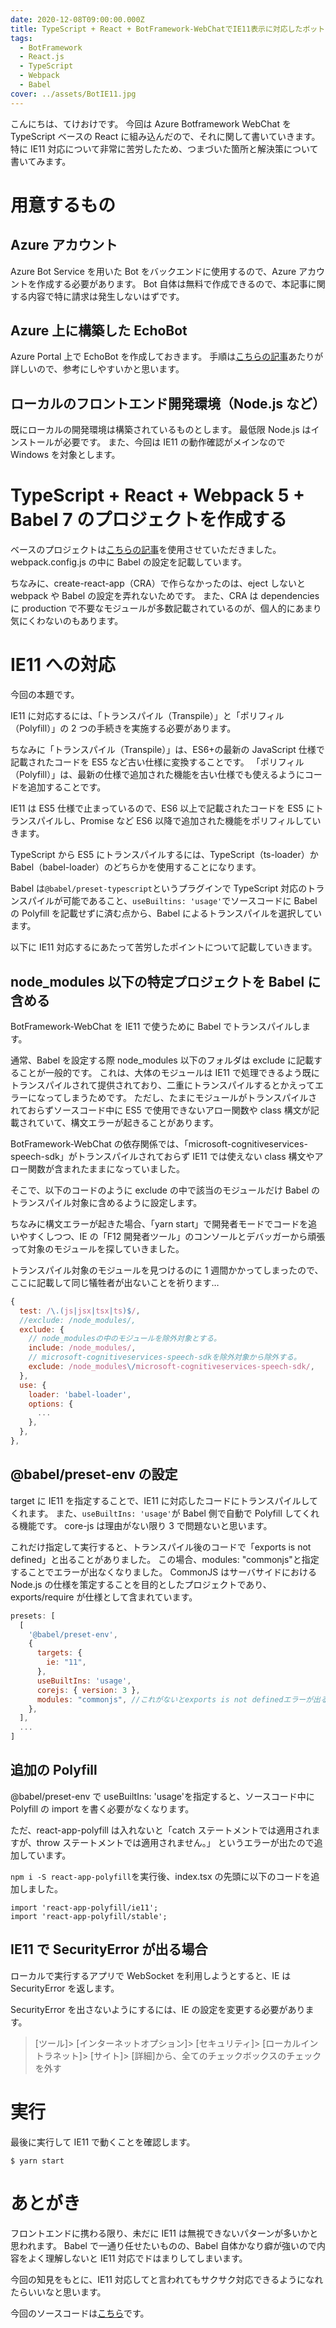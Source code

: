 ```yaml
---
date: 2020-12-08T09:00:00.000Z
title: TypeScript + React + BotFramework-WebChatでIE11表示に対応したボットを表示させる
tags:
  - BotFramework
  - React.js
  - TypeScript
  - Webpack
  - Babel
cover: ../assets/BotIE11.jpg
---
```


こんにちは、てけおけです。
今回は Azure Botframework WebChat を TypeScript ベースの React に組み込んだので、それに関して書いていきます。
特に IE11 対応について非常に苦労したため、つまづいた箇所と解決策について書いてみます。

# 用意するもの

## Azure アカウント

Azure Bot Service を用いた Bot をバックエンドに使用するので、Azure アカウントを作成する必要があります。
Bot 自体は無料で作成できるので、本記事に関する内容で特に請求は発生しないはずです。

## Azure 上に構築した EchoBot

Azure Portal 上で EchoBot を作成しておきます。
手順は[こちらの記事](https://news.mynavi.jp/article/zeroazure-31/)あたりが詳しいので、参考にしやすいかと思います。

## ローカルのフロントエンド開発環境（Node.js など）

既にローカルの開発環境は構築されているものとします。
最低限 Node.js はインストールが必要です。
また、今回は IE11 の動作確認がメインなので Windows を対象とします。

# TypeScript + React + Webpack 5 + Babel 7 のプロジェクトを作成する

ベースのプロジェクトは[こちらの記事](https://qiita.com/y4u0t2a1r0/items/a16d4953d624e25fe184)を使用させていただきました。
webpack.config.js の中に Babel の設定を記載しています。

ちなみに、create-react-app（CRA）で作らなかったのは、eject しないと webpack や Babel の設定を弄れないためです。
また、CRA は dependencies に production で不要なモジュールが多数記載されているのが、個人的にあまり気にくわないのもあります。

# IE11 への対応

今回の本題です。

IE11 に対応するには、「トランスパイル（Transpile）」と「ポリフィル（Polyfill）」の 2 つの手続きを実施する必要があります。

ちなみに「トランスパイル（Transpile）」は、ES6+の最新の JavaScript 仕様で記載されたコードを ES5 など古い仕様に変換することです。
「ポリフィル（Polyfill）」は、最新の仕様で追加された機能を古い仕様でも使えるようにコードを追加することです。

IE11 は ES5 仕様で止まっているので、ES6 以上で記載されたコードを ES5 にトランスパイルし、Promise など ES6 以降で追加された機能をポリフィルしていきます。

TypeScript から ES5 にトランスパイルするには、TypeScript（ts-loader）か Babel（babel-loader）のどちらかを使用することになります。

Babel は`@babel/preset-typescript`というプラグインで TypeScript 対応のトランスパイルが可能であること、`useBuiltins: 'usage'`でソースコードに Babel の Polyfill を記載せずに済む点から、Babel によるトランスパイルを選択しています。

以下に IE11 対応するにあたって苦労したポイントについて記載していきます。

## node_modules 以下の特定プロジェクトを Babel に含める

BotFramework-WebChat を IE11 で使うために Babel でトランスパイルします。

通常、Babel を設定する際 node_modules 以下のフォルダは exclude に記載することが一般的です。
これは、大体のモジュールは IE11 で処理できるよう既にトランスパイルされて提供されており、二重にトランスパイルするとかえってエラーになってしまうためです。
ただし、たまにモジュールがトランスパイルされておらずソースコード中に ES5 で使用できないアロー関数や class 構文が記載されていて、構文エラーが起きることがあります。

BotFramework-WebChat の依存関係では、「microsoft-cognitiveservices-speech-sdk」がトランスパイルされておらず IE11 では使えない class 構文やアロー関数が含まれたままになっていました。

そこで、以下のコードのように exclude の中で該当のモジュールだけ Babel のトランスパイル対象に含めるように設定します。

ちなみに構文エラーが起きた場合、「yarn start」で開発者モードでコードを追いやすくしつつ、IE の「F12 開発者ツール」のコンソールとデバッガーから頑張って対象のモジュールを探していきました。

トランスパイル対象のモジュールを見つけるのに 1 週間かかってしまったので、ここに記載して同じ犠牲者が出ないことを祈ります…

```js:title=webpack.config.js
{
  test: /\.(js|jsx|tsx|ts)$/,
  //exclude: /node_modules/,
  exclude: {
    // node_modulesの中のモジュールを除外対象とする。
    include: /node_modules/,
    // microsoft-cognitiveservices-speech-sdkを除外対象から除外する。
    exclude: /node_modules\/microsoft-cognitiveservices-speech-sdk/,
  },
  use: {
    loader: 'babel-loader',
    options: {
      ...
    },
  },
},
```

## @babel/preset-env の設定

target に IE11 を指定することで、IE11 に対応したコードにトランスパイルしてくれます。
また、`useBuiltIns: 'usage'`が Babel 側で自動で Polyfill してくれる機能です。
core-js は理由がない限り 3 で問題ないと思います。

これだけ指定して実行すると、トランスパイル後のコードで「exports is not defined」と出ることがありました。
この場合、modules: "commonjs"と指定することでエラーが出なくなりました。
CommonJS はサーバサイドにおける Node.js の仕様を策定することを目的としたプロジェクトであり、exports/require が仕様として含まれています。

```js:title=webpack.config.js
presets: [
  [
    '@babel/preset-env',
    {
      targets: {
        ie: "11",
      },
      useBuiltIns: 'usage',
      corejs: { version: 3 },
      modules: "commonjs", //これがないとexports is not definedエラーが出る
    },
  ],
  ...
]
```

## 追加の Polyfill

@babel/preset-env で useBuiltIns: 'usage'を指定すると、ソースコード中に Polyfill の import を書く必要がなくなります。

ただ、react-app-polyfill は入れないと「catch ステートメントでは適用されますが、throw ステートメントでは適用されません。」 というエラーが出たので追加しています。

`npm i -S react-app-polyfill`を実行後、index.tsx の先頭に以下のコードを追加しました。

```tsx:title=index.tsx
import 'react-app-polyfill/ie11';
import 'react-app-polyfill/stable';
```

## IE11 で SecurityError が出る場合

ローカルで実行するアプリで WebSocket を利用しようとすると、IE は SecurityError を返します。

SecurityError を出さないようにするには、IE の設定を変更する必要があります。

> [ツール]> [インターネットオプション]> [セキュリティ]> [ローカルイントラネット]> [サイト]> [詳細]から、全てのチェックボックスのチェックを外す

# 実行

最後に実行して IE11 で動くことを確認します。

```
$ yarn start
```

# あとがき

フロントエンドに携わる限り、未だに IE11 は無視できないパターンが多いかと思われます。
Babel で一通り任せたいものの、Babel 自体かなり癖が強いので内容をよく理解しないと IE11 対応でドはまりしてしまいます。

今回の知見をもとに、IE11 対応してと言われてもサクサク対応できるようになれたらいいなと思います。

今回のソースコードは[こちら](https://github.com/tekeoke/azurebot-sample-webchat)です。
